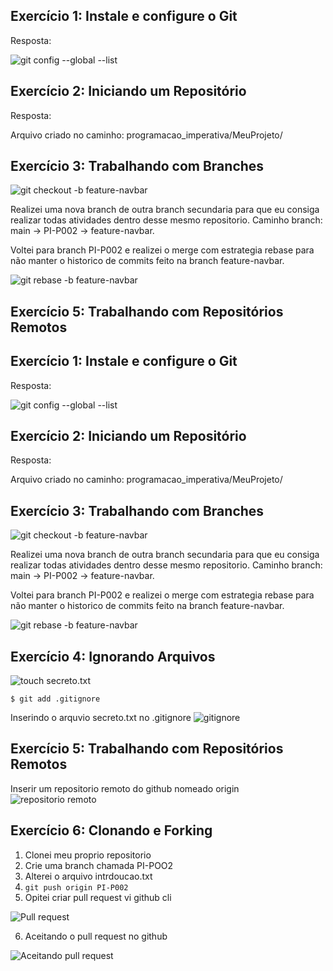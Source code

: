 ## Exercício 1: Instale e configure o Git

Resposta:

![git config --global --list](./assets/ex1_git_config.png "Git config") 

## Exercício 2: Iniciando um Repositório

Resposta:

Arquivo criado no caminho: programacao_imperativa/MeuProjeto/

## Exercício 3: Trabalhando com Branches

![git checkout -b feature-navbar]( ./assets/branch-nav-bar.png "Git branch") 

Realizei uma nova branch de outra branch secundaria para que eu consiga realizar todas atividades dentro desse mesmo repositorio. Caminho branch: main -> PI-P002 -> feature-navbar.

Voltei para branch PI-P002 e realizei o merge com estrategia rebase para não manter o historico de commits feito na branch feature-navbar.


![git rebase -b feature-navbar](./assets/rebase-feature-navbar-p1-p002.png "Git merge estrategia rebase") 

## Exercício 5: Trabalhando com Repositórios Remotos

## Exercício 1: Instale e configure o Git

Resposta:

![git config --global --list](./assets/ex1_git_config.png "Git config") 

## Exercício 2: Iniciando um Repositório

Resposta:

Arquivo criado no caminho: programacao_imperativa/MeuProjeto/

## Exercício 3: Trabalhando com Branches

![git checkout -b feature-navbar]( ./assets/branch-nav-bar.png "Git branch") 

Realizei uma nova branch de outra branch secundaria para que eu consiga realizar todas atividades dentro desse mesmo repositorio. Caminho branch: main -> PI-P002 -> feature-navbar.

Voltei para branch PI-P002 e realizei o merge com estrategia rebase para não manter o historico de commits feito na branch feature-navbar.


![git rebase -b feature-navbar](./assets/rebase-feature-navbar-p1-p002.png "Git merge estrategia rebase") 

## Exercício 4: Ignorando Arquivos
![touch secreto.txt](./assets/secreto.png "Secreto TXT")

`$ git add .gitignore`

Inserindo o arquvio secreto.txt no .gitignore
![gitignore](./assets/arquvivo%20no%20.gitignore.png "arquivo adicionado no gitignore")


## Exercício 5: Trabalhando com Repositórios Remotos

Inserir um repositorio remoto do github nomeado origin
![repositorio remoto](./assets/repositorio-remoto.png "Repositorio remoto")

##  Exercício 6: Clonando e Forking

1. Clonei meu proprio repositorio
2. Crie uma branch chamada PI-POO2
3. Alterei o arquivo intrdoucao.txt
4. `git push origin PI-P002`
5. Opitei criar pull request vi github cli

![Pull request](./assets/pullrequest.png)

6. Aceitando o pull request no github

![Aceitando pull request](./assets/aceitandopullrequest.png "Aceitando Pull request")


